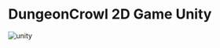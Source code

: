 # DungeonCrowl 2D Game Unity 
![unity](https://user-images.githubusercontent.com/48765197/119392765-182cc380-bcc8-11eb-8528-817fa5915c17.jpg)
